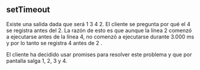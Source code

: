 ## setTimeout

Existe una salida dada que será 1 3 4 2. El cliente se pregunta por qué el 4 se registra antes del 2. La razón de esto es que aunque la línea 2 comenzó a ejecutarse antes de la línea 4, no comenzó a ejecutarse durante 3.000 ms y por lo tanto se registra 4 antes de 2 .

El cliente ha decidido usar promises para resolver este problema y que por pantalla salga 1, 2, 3 y 4.
